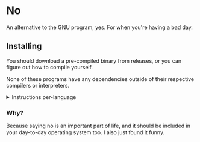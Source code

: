 # No

An alternative to the GNU program, yes. For when you're having a bad day.

## Installing

You should download a pre-compiled binary from releases, or you can figure out how to compile yourself.

None of these programs have any dependencies outside of their respective compilers or interpreters.

<details>
<summary>Instructions per-language</summary>

### C


```sh
gcc -o no src/no.c
sudo mv no /usr/local/bin/no
```

### C++
```sh
g++ -o no src/no.cpp
sudo mv no /usr/local/bin/no
```

### C#
```sh
# Install dotnet-sdk-8.0
# apt install dotnet-sdk-8.0
# pacman -S dotnet-sdk
# dnf install dotnet
cd src
dotnet build
mv bin/Debug/net8.0/src /usr/local/bin/no
```

### Dart
```sh
# There's multiple ways to get dart - see https://dart.dev/get-dart
# I used docker here.
docker run -it --rm -v ./src/:/root/ dart dart compile exe no.dart
mv src/no.exe /usr/local/bin/no
```

### Go
```sh
# Install Go
# https://www.digitalocean.com/community/tutorials/how-to-install-go-on-ubuntu-20-04
# pacman -S go
# dnf install go
go build src/no.go
sudo mv no /usr/local/bin/no
```

### Java
```sh
# Install Java (written on Java 17, but it should run on any java in theory)
java src/no.java
```

### JavaScript
```sh
node src/no.js
```

### Kotlin
```sh
# Download Kotlin's native compiler
wget -O kotlin-1.9.23.tar.gz https://github.com/JetBrains/kotlin/releases/download/v1.9.23/kotlin-native-linux-x86_64-1.9.23.tar.gz
tar xzvf kotlin-1.9.23.tar.gz
kotlin-native-linux-x86_64-1.9.23/bin/kotlinc-native src/no.kt
mv no.kexe /usr/local/bin/no
```

### lisp
I have no idea. This no is untested.

### lua
```sh
# After installing lua
lua src/no.lua
```

### PHP
```sh
# After installing PHP
cd src
php -S localhost:8080
# Open your browser to localhost:8080
```

### PowerShell
```sh
# Install powershell: https://learn.microsoft.com/en-us/powershell/scripting/install/installing-powershell-on-linux?view=powershell-7.4
pwsh src/no.ps1
```

### Python
```sh
python3 src/no.py
```

### Ruby
```sh
ruby src/no.rb
```

### Rust
```sh
rustc src/no.rs
sudo mv no /usr/local/bin/no
```

### Shell/Bash
```sh
sudo mv src/no.sh /usr/bin/local/no
```

### TypeScript
```sh
npm i -g typescript
tsc src/no.ts
# node no.js
```
</details>

### Why?
Because saying no is an important part of life, and it should be included in your day-to-day operating system too.
I also just found it funny.
